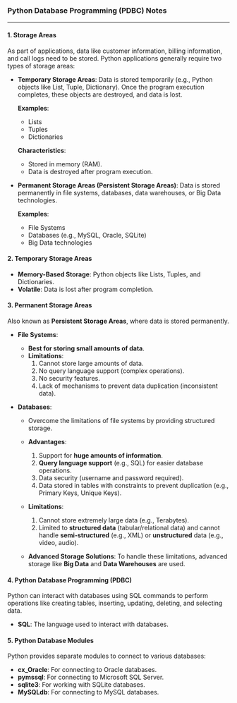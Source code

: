 ### Python Database Programming (PDBC) Notes

---

#### 1. **Storage Areas**
As part of applications, data like customer information, billing information, and call logs need to be stored. Python applications generally require two types of storage areas:

- **Temporary Storage Areas**: Data is stored temporarily (e.g., Python objects like List, Tuple, Dictionary). Once the program execution completes, these objects are destroyed, and data is lost.
  
  **Examples**: 
  - Lists
  - Tuples
  - Dictionaries
  
  **Characteristics**:
  - Stored in memory (RAM).
  - Data is destroyed after program execution.
  
- **Permanent Storage Areas (Persistent Storage Areas)**: Data is stored permanently in file systems, databases, data warehouses, or Big Data technologies.
  
  **Examples**:
  - File Systems
  - Databases (e.g., MySQL, Oracle, SQLite)
  - Big Data technologies
  
#### 2. **Temporary Storage Areas**
- **Memory-Based Storage**: Python objects like Lists, Tuples, and Dictionaries.
- **Volatile**: Data is lost after program completion.

#### 3. **Permanent Storage Areas**
Also known as **Persistent Storage Areas**, where data is stored permanently.

- **File Systems**:
  - **Best for storing small amounts of data**.
  - **Limitations**:
    1. Cannot store large amounts of data.
    2. No query language support (complex operations).
    3. No security features.
    4. Lack of mechanisms to prevent data duplication (inconsistent data).
  
- **Databases**:
  - Overcome the limitations of file systems by providing structured storage.
  - **Advantages**:
    1. Support for **huge amounts of information**.
    2. **Query language support** (e.g., SQL) for easier database operations.
    3. Data security (username and password required).
    4. Data stored in tables with constraints to prevent duplication (e.g., Primary Keys, Unique Keys).
  
  - **Limitations**:
    1. Cannot store extremely large data (e.g., Terabytes).
    2. Limited to **structured data** (tabular/relational data) and cannot handle **semi-structured** (e.g., XML) or **unstructured** data (e.g., video, audio).
  
  - **Advanced Storage Solutions**: To handle these limitations, advanced storage like **Big Data** and **Data Warehouses** are used.

#### 4. **Python Database Programming (PDBC)**
Python can interact with databases using SQL commands to perform operations like creating tables, inserting, updating, deleting, and selecting data.

- **SQL**: The language used to interact with databases.
  
#### 5. **Python Database Modules**
Python provides separate modules to connect to various databases:

- **cx_Oracle**: For connecting to Oracle databases.
- **pymssql**: For connecting to Microsoft SQL Server.
- **sqlite3**: For working with SQLite databases.
- **MySQLdb**: For connecting to MySQL databases.

